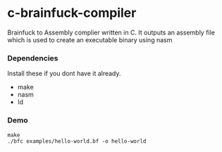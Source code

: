 # c-brainfuck-compiler
Brainfuck to Assembly complier written in C.
It outputs an assembly file which is used to create an executable binary using nasm
### Dependencies
Install these if you dont have it already.
- make
- nasm
- ld
### Demo
```console
make
./bfc examples/hello-world.bf -o hello-world
```
